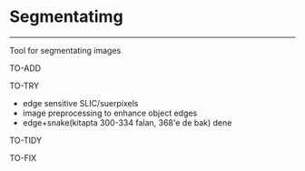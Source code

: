 # Segmentatimg
---
Tool for segmentating images

TO-ADD

TO-TRY
- edge sensitive SLIC/suerpixels
- image preprocessing to enhance object edges
- edge+snake(kitapta 300-334 falan, 368'e de bak) dene

TO-TIDY

TO-FIX